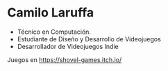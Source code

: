 # Camilo Laruffa
- Técnico en Computación.
- Estudiante de Diseño y Desarrollo de Videojuegos
- Desarrollador de Videojuegos Indie

Juegos en https://shovel-games.itch.io/
